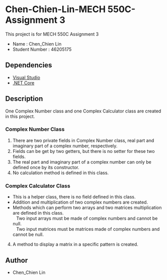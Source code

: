 # Chen-Chien-Lin-MECH 550C-Assignment 3

This project is for MECH 550C Assignment 3
* Name : Chen_Chien Lin
* Student Number : 46205175

## Dependencies
* [Visual Studio](https://visualstudio.microsoft.com/downloads)
* [.NET Core](https://docs.microsoft.com/en-us/dotnet/core/install/sdk?pivots=os-windows)

## Description
One Complex Number class and one Complex Calculator class are created in this project.

### Complex Number Class
1. There are two private fields in Complex Number class, real part and imaginary part of a complex number, respectively.
2. Fields can be get by two getters, but there is no setter for these two fields.
3. The real part and imaginary part of a complex number can only be defined once by its constructor.
4. No calculation method is defined in this class.

### Complex Calculator Class
* This is a helper class, there is no field defined in this class.
* Addition and multiplication of two complex numbers are created.
* Methods which can perform two arrays and two matrices multiplication are defined in this class.<br/>
&ensp; Two input arrays must be made of complex numbers and cannot be null.<br/>
&ensp; Two input matrices must be matrices made of complex numbers and cannot be null.
4. A method to display a matrix in a specific pattern is created.

## Author
* Chen_Chien Lin
